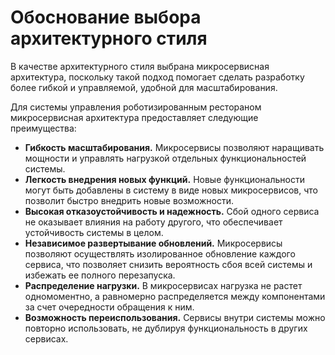 # Обоснование выбора архитектурного стиля

В качестве архитектурного стиля выбрана микросервисная архитектура, поскольку такой подход помогает сделать разработку более гибкой и управляемой, удобной для масштабирования.

Для системы управления роботизированным рестораном микросервисная архитектура предоставляет следующие преимущества:

- **Гибкость масштабирования.** Микросервисы позволяют наращивать мощности и 
управлять нагрузкой отдельных функциональностей системы.
- **Легкость внедрения новых функций.** Новые функциональности могут быть добавлены в систему в виде новых микросервисов, что позволит быстро внедрить новые
возможности.
- **Высокая отказоустойчивость и надежность.** 
Сбой одного сервиса не оказывает влияния на работу другого, что обеспечивает устойчивость системы в целом.
- **Независимое развертывание обновлений.**
Микросервисы позволяют осуществлять изолированное обновление каждого сервиса, что позволяет снизить вероятность сбоя всей системы и избежать ее полного перезапуска.
- **Распределение нагрузки.** В микросервисах нагрузка не растет одномоментно, а равномерно распределяется между компонентами за счет очередности обращения к ним.
- **Возможность переиспользования.** Сервисы внутри системы можно повторно использовать, не дублируя функциональность в других сервисах.